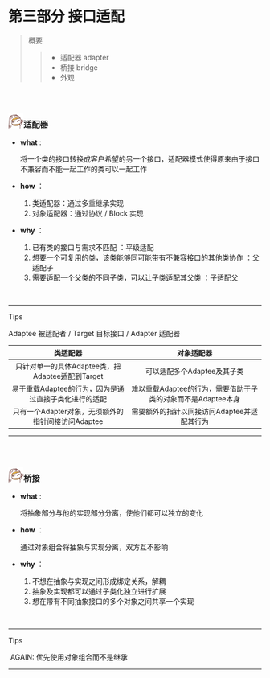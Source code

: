 <h1>第三部分  接口适配</h1>

> 概要
>
> > - 适配器 adapter
> > - 桥接 bridge
> > - 外观

<br>

<br>

<img src="https://github.com/zhuxinyu/blog/blob/master/logo.jpg" width = "30" height = "30" div align=left /><h3>适配器</h3>

- **what** : 

  将一个类的接口转换成客户希望的另一个接口，适配器模式使得原来由于接口不兼容而不能一起工作的类可以一起工作

- **how** ：

   	1. 类适配器：通过多重继承实现
   	2. 对象适配器：通过协议 / Block 实现

- **why** ：

   	1. 已有类的接口与需求不匹配 ：平级适配
   	2. 想要一个可复用的类，该类能够同可能带有不兼容接口的其他类协作 ：父适配子
   	3. 需要适配一个父类的不同子类，可以让子类适配其父类 ：子适配父

<br>

---

Tips

Adaptee 被适配者 / Target 目标接口 / Adapter 适配器

|                       类适配器                        |                          对象适配器                          |
| :---------------------------------------------------: | :----------------------------------------------------------: |
|   只针对单一的具体Adaptee类，把Adaptee适配到Target    |                 可以适配多个Adaptee及其子类                  |
| 易于重载Adaptee的行为，因为是通过直接子类化进行的适配 | 难以重载Adaptee的行为，需要借助于子类的对象而不是Adaptee本身 |
|  只有一个Adapter对象，无须额外的指针间接访问Adaptee   |         需要额外的指针以间接访问Adaptee并适配其行为          |

---

<br>

<br>

<img src="https://github.com/zhuxinyu/blog/blob/master/logo.jpg" width = "30" height = "30" div align=left /><h3>桥接</h3>

- **what** : 

  将抽象部分与他的实现部分分离，使他们都可以独立的变化

- **how** ：

  通过对象组合将抽象与实现分离，双方互不影响

- **why** ：

  1. 不想在抽象与实现之间形成绑定关系，解耦
  2. 抽象及实现都可以通过子类化独立进行扩展
  3. 想在带有不同抽象接口的多个对象之间共享一个实现

<br>

---

Tips

​	AGAIN: 优先使用对象组合而不是继承

---

